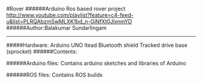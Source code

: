 #Rover
######Arduino Ros based rover project
http://www.youtube.com/playlist?feature=c4-feed-u&list=PLRQAbzmSwMLXK1bd_n-GiNfXt0JlxnmYD
######Author:Balakumar Sundarlingam
_____________________________________
#####Hardware:
Arduino UNO
Itead Bluetooth shield
Tracked drive base (sprocket) 
######Contents:

######Arduino files:
Contains arduino sketches and libraries of Arduino

######ROS files:
Contains ROS builds
